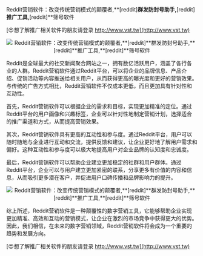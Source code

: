 Reddit营销软件：改变传统营销模式的颠覆者,**[reddit]**群发防封号助手,**[reddit]**推广工具,**[reddit]**筛号软件

[😍想了解推广相关软件的朋友请登录 http://www.vst.tw](http://www.vst.tw)

 <center><img src="https://vst.tw/MP4/tuiguang/png/6.png" alt="Reddit营销软件：改变传统营销模式的颠覆者,**[reddit]**群发防封号助手,**[reddit]**推广工具,**[reddit]**筛号软件"></center>

Reddit是全球最大的社交新闻聚合网站之一，拥有数亿活跃用户，涵盖了各行各业的人群。Reddit营销软件通过Reddit平台，可以将企业的品牌信息、产品介绍、促销活动等内容推送给相关用户，从而获得更高的曝光度和更好的营销效果。与传统的广告方式相比，Reddit营销软件不仅成本更低，而且更加具有针对性和互动性。

首先，Reddit营销软件可以根据企业的需求和目标，实现更加精准的定位。通过Reddit平台的用户画像和兴趣标签，企业可以针对性地制定营销计划，选择适合的推广渠道和方式，从而提高营销效果。

其次，Reddit营销软件具有更高的互动性和参与度。通过Reddit平台，用户可以随时随地与企业进行互动和交流，提供反馈和建议，让企业更好地了解用户需求和偏好。这种互动性和参与度可以极大地提高用户对企业品牌的认知度和忠诚度。

最后，Reddit营销软件可以帮助企业建立更加稳定的社群和用户群体。通过Reddit平台，企业可以与用户建立更加紧密的联系，分享更多有价值的内容和信息，从而吸引更多潜在客户，并促进用户口碑传播和品牌影响力的提升。

 <center><img src="https://vst.tw/MP4/tuiguang/png/4.png" alt="Reddit营销软件：改变传统营销模式的颠覆者,**[reddit]**群发防封号助手,**[reddit]**推广工具,**[reddit]**筛号软件"></center>

综上所述，Reddit营销软件是一种颠覆性的数字营销工具，它能够帮助企业实现更加精准、高效和互动的营销模式，让企业在激烈的市场竞争中获得更大的优势。因此，我们相信，在未来的数字营销领域，Reddit营销软件将会成为一个重要的趋势和发展方向。

[😍想了解推广相关软件的朋友请登录 http://www.vst.tw](http://www.vst.tw)



